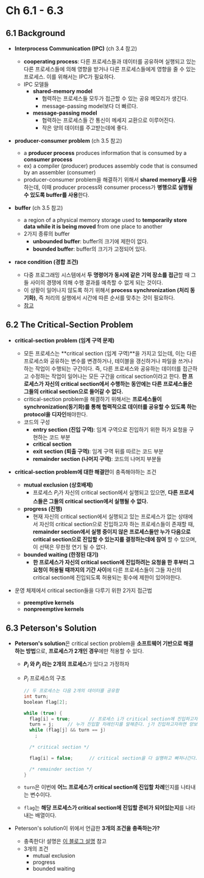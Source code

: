 # Ch 6.1 - 6.3



## 6.1 Background

- **Interprocess Communication (IPC)** (ch 3.4 참고)
  - **cooperating process**: 다른 프로세스들과 데이터를 공유하며 실행되고 있는 다른 프로세스들에 의해 영향을 받거나 다른 프로세스들에게 영향을 줄 수 있는 프로세스. 이를 위해서는 IPC가 필요하다.
  - IPC 모델들
    - **shared-memory model**
      - 협력하는 프로세스들 모두가 접근할 수 있는 공유 메모리가 생긴다.
      - message-passing model보다 더 빠르다.
    - **message-passing model**
      - 협력하는 프로세스들 간 통신이 메세지 교환으로 이루어진다.
      - 작은 양의 데이터를 주고받는데에 좋다.



- **producer-consumer problem** (ch 3.5 참고)
  - a **producer process** produces information that is consumed by a **consumer process**
  - ex) a compiler (producer) produces assembly code that is consumed by an assembler (consumer)
  - producer-consumer problem을 해결하기 위해서 **shared memory를 사용**하는데, 이때 producer process와 consumer process가 **병행으로 실행될 수 있도록 buffer를 사용**한다.



- **buffer** (ch 3.5 참고)
  - a region of a physical memory storage used to **temporarily store data while it is being moved** from one place to another
  - 2가지 종류의 buffer
    - **unbounded buffer**: buffer의 크기에 제한이 없다.
    - **bounded buffer**: buffer의 크기가 고정되어 있다.



- **race condition (경합 조건)**
  - 다중 프로그래밍 시스템에서 **두 명령어가 동시에 같은 기억 장소를 접근**할 때 그들 사이의 경쟁에 의해 수행 결과를 예측할 수 없게 되는 것이다.
  - 이 상황이 일어나지 않도록 하기 위해서 **process synchronization (처리 동기화)**, 즉 처리의 실행에서 시간에 따른 순서를 맞추는 것이 필요하다.
  - [참고](https://blog.naver.com/asqw887/221993414832)



## 6.2 The Critical-Section Problem

- **critical-section problem (임계 구역 문제)**
  - 모든 프로세스는 **critical section (임계 구역)**을 가지고 있는데, 이는 다른 프로세스와 공유하는 변수를 변경하거나, 테이블을 갱신하거나 파일을 쓰거나 하는 작업이 수행되는 구간이다. 즉, 다른 프로세스와 공유하는 데이터를 접근하고 수정하는 작업이 일어나는 모든 구간을 critical section이라고 한다. **한 프로세스가 자신의 critical section에서 수행하는 동안에는 다른 프로세스들은 그들의 critical section으로 들어갈 수 없다.**
  - critical-section problem을 해결하기 위해서는 **프로세스들이 synchronization(동기화)를 통해 협력적으로 데이터를 공유할 수 있도록 하는 protocol을 디자인**해야한다.
  - 코드의 구성
    - **entry section (진입 구역)**: 임계 구역으로 진입하기 위한 허가 요청을 구현하는 코드 부분
    - **critical section**
    - **exit section (퇴출 구역)**: 임계 구역 뒤를 따르는 코드 부분
    - **remainder section (나머지 구역)**: 코드의 나머지 부분들



- **critical-section problem에 대한 해결안**이 충족해야하는 조건
  - **mutual exclusion (상호배제)**
    - 프로세스 $P_i$가 자신의 critical section에서 실행되고 있으면, **다른 프로세스들은 그들의 critical section에서 실행될 수 없다.**
  - **progress (진행)**
    - 현재 자신의 critical section에서 실행되고 있는 프로세스가 없는 상태에서 자신의 critical section으로 진입하고자 하는 프로세스들이 존재할 때, **remainder section에서 실행 중이지 않은 프로세스들만 누가 다음으로 critical section으로 진입할 수 있는지를 결정하는데에 참여** 할 수 있으며, 이 선택은 무한정 연기 될 수 없다.
  - **bounded waiting (한정된 대기)**
    - **한 프로세스가 자신의 critical section에 진입하려는 요청을 한 후부터 그 요청이 허용될 때까지의 기간 사이**에 다른 프로세스들이 그들 자신의 critical section에 진입되도록 허용되는 횟수에 제한이 있어야한다.



- 운영 체제에서 critical section들을 다루기 위한 2가지 접근법
  - **preemptive kernels**
  - **nonpreemptive kernels**



## 6.3 Peterson's Solution

- **Peterson's solution**은 critical section problem을 **소프트웨어 기반으로 해결하는 방법**으로, **프로세스가 2개인 경우**에만 적용할 수 있다.

  - **$P_i$ 와  $P_j$ 라는 2개의 프로세스**가 있다고 가정하자

  - $P_i$ 프로세스의 구조

    ```c
    // 두 프로세스는 다음 2개의 데이터를 공유함
    int turn;
    boolean flag[2];
    
    while (true) {
      flag[i] = true;		// 프로세스 i가 critical section에 진입하고자한다.
      turn = j;		// 누가 진입할 차례인지를 말해준다. j가 진입하고자하면 양보를 해준다.
      while (flag[j] && turn == j)
        ;
      
      /* critical section */
    
      flag[i] = false;		// critical section을 다 실행하고 빠져나간다.
    
      /* remainder section */
    }
    ```

  - `turn`은 이번에 **어느 프로세스가 critical section에 진입할 차례**인지를 나타내는 변수이다.

  - `flag`는 **해당 프로세스가 critical section에 진입할 준비가 되어있는지**를 나타내는 배열이다.



- Peterson's solution이 위에서 언급한 **3개의 조건을 충족하는가?**
  - 충족한다! 설명은 [이 블로그 설명](https://blog.naver.com/asqw887/221993464902) 참고
  - 3개의 조건
    - mutual exclusion
    - progress
    - bounded waiting








